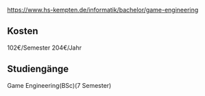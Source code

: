 https://www.hs-kempten.de/informatik/bachelor/game-engineering
## Kosten
102€/Semester
204€/Jahr
## Studiengänge
Game Engineering(BSc)(7 Semester)